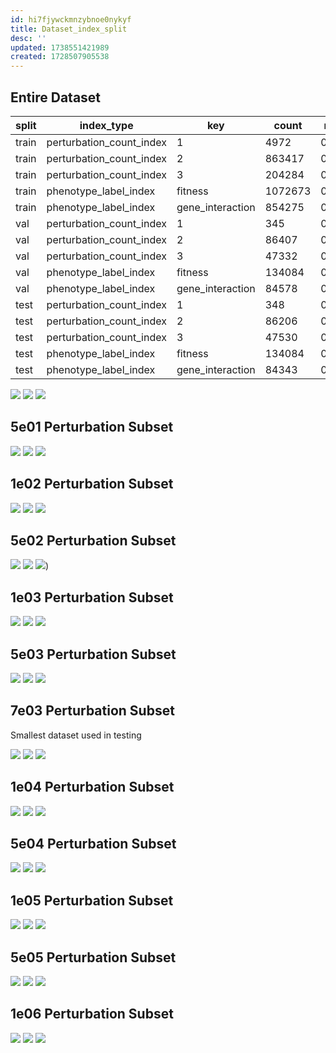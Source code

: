 ```yaml
---
id: hi7fjywckmnzybnoe0nykyf
title: Dataset_index_split
desc: ''
updated: 1738551421989
created: 1728507905538
---
```


## Entire Dataset

| split | index_type               | key              | count   | ratio | total   |
|-------|--------------------------|------------------|---------|-------|---------|
| train | perturbation_count_index | 1                | 4972    | 0.878 | 5665    |
| train | perturbation_count_index | 2                | 863417  | 0.833 | 1036030 |
| train | perturbation_count_index | 3                | 204284  | 0.683 | 299146  |
| train | phenotype_label_index    | fitness          | 1072673 | 0.800 | 1340841 |
| train | phenotype_label_index    | gene_interaction | 854275  | 0.835 | 1023196 |
| val   | perturbation_count_index | 1                | 345     | 0.061 | 5665    |
| val   | perturbation_count_index | 2                | 86407   | 0.083 | 1036030 |
| val   | perturbation_count_index | 3                | 47332   | 0.158 | 299146  |
| val   | phenotype_label_index    | fitness          | 134084  | 0.100 | 1340841 |
| val   | phenotype_label_index    | gene_interaction | 84578   | 0.083 | 1023196 |
| test  | perturbation_count_index | 1                | 348     | 0.061 | 5665    |
| test  | perturbation_count_index | 2                | 86206   | 0.083 | 1036030 |
| test  | perturbation_count_index | 3                | 47530   | 0.159 | 299146  |
| test  | phenotype_label_index    | fitness          | 134084  | 0.100 | 1340841 |
| test  | phenotype_label_index    | gene_interaction | 84343   | 0.082 | 1023196 |

![](./assets/images/experiments-003_query-001-small-build_cell-data-module_size_1340841_seed_42_perturbation-count-index.png)
![](./assets/images/experiments-003_query-001-small-build_cell-data-module_size_1340841_seed_42_phenotype-label-index.png)
![](./assets/images/experiments-003_query-001-small-build_cell-data-module_size_1340841_seed_42_dataset-name-index.png)

## 5e01  Perturbation Subset

![](./assets/images/experiments-003_query-001-small-build_perturbation-subset-data-module_size_1e02_seed_42_perturbation-count-index.png)
![](./assets/images/experiments-003_query-001-small-build_perturbation-subset-data-module_size_1e02_seed_42_phenotype-label-index.png)
![](./assets/images/experiments-003_query-001-small-build_perturbation-subset-data-module_size_1e02_seed_42_dataset-name-index.png)

## 1e02 Perturbation Subset

![](./assets/images/experiments-003_query-001-small-build_perturbation-subset-data-module_size_1e02_seed_42_perturbation-count-index.png)
![](./assets/images/experiments-003_query-001-small-build_perturbation-subset-data-module_size_1e02_seed_42_phenotype-label-index.png)
![](./assets/images/experiments-003_query-001-small-build_perturbation-subset-data-module_size_1e02_seed_42_dataset-name-index.png)

## 5e02 Perturbation Subset

![](./assets/images/experiments-003_query-001-small-build_perturbation-subset-data-module_size_5e02_seed_42_perturbation-count-index.png)
![](./assets/images/experiments-003_query-001-small-build_perturbation-subset-data-module_size_5e02_seed_42_phenotype-label-index.png)
![](./assets/images/experiments-003_query-001-small-build_perturbation-subset-data-module_size_5e02_seed_42_dataset-name-index.png))

## 1e03 Perturbation Subset

![](./assets/images/experiments-003_query-001-small-build_perturbation-subset-data-module_size_1e03_seed_42_perturbation-count-index.png)
![](./assets/images/experiments-003_query-001-small-build_perturbation-subset-data-module_size_1e03_seed_42_phenotype-label-index.png)
![](./assets/images/experiments-003_query-001-small-build_perturbation-subset-data-module_size_1e03_seed_42_dataset-name-index.png)

## 5e03 Perturbation Subset

![](./assets/images/experiments-003_query-001-small-build_perturbation-subset-data-module_size_5e03_seed_42_perturbation-count-index.png)
![](./assets/images/experiments-003_query-001-small-build_perturbation-subset-data-module_size_5e03_seed_42_phenotype-label-index.png)
![](./assets/images/experiments-003_query-001-small-build_perturbation-subset-data-module_size_5e03_seed_42_dataset-name-index.png)

## 7e03 Perturbation Subset

Smallest dataset used in testing

![](./assets/images/experiments-003_query-001-small-build_perturbation-subset-data-module_size_7e03_seed_42_perturbation-count-index.png)
![](./assets/images/experiments-003_query-001-small-build_perturbation-subset-data-module_size_7e03_seed_42_phenotype-label-index.png)
![](./assets/images/experiments-003_query-001-small-build_perturbation-subset-data-module_size_7e03_seed_42_dataset-name-index.png)

## 1e04 Perturbation Subset

![](./assets/images/experiments-003_query-001-small-build_perturbation-subset-data-module_size_1e04_seed_42_perturbation-count-index.png)
![](./assets/images/experiments-003_query-001-small-build_perturbation-subset-data-module_size_1e04_seed_42_phenotype-label-index.png)
![](./assets/images/experiments-003_query-001-small-build_perturbation-subset-data-module_size_1e04_seed_42_dataset-name-index.png)

## 5e04 Perturbation Subset

![](./assets/images/experiments-003_query-001-small-build_perturbation-subset-data-module_size_5e04_seed_42_perturbation-count-index.png)
![](./assets/images/experiments-003_query-001-small-build_perturbation-subset-data-module_size_5e04_seed_42_phenotype-label-index.png)
![](./assets/images/experiments-003_query-001-small-build_perturbation-subset-data-module_size_5e04_seed_42_dataset-name-index.png)

## 1e05 Perturbation Subset

![](./assets/images/experiments-003_query-001-small-build_perturbation-subset-data-module_size_1e05_seed_42_perturbation-count-index.png)
![](./assets/images/experiments-003_query-001-small-build_perturbation-subset-data-module_size_1e05_seed_42_phenotype-label-index.png)
![](./assets/images/experiments-003_query-001-small-build_perturbation-subset-data-module_size_1e05_seed_42_dataset-name-index.png)

## 5e05 Perturbation Subset

![](./assets/images/experiments-003_query-001-small-build_perturbation-subset-data-module_size_5e05_seed_42_perturbation-count-index.png)
![](./assets/images/experiments-003_query-001-small-build_perturbation-subset-data-module_size_5e05_seed_42_phenotype-label-index.png)
![](./assets/images/experiments-003_query-001-small-build_perturbation-subset-data-module_size_5e05_seed_42_dataset-name-index.png)

## 1e06 Perturbation Subset

![](./assets/images/experiments-003_query-001-small-build_perturbation-subset-data-module_size_1e06_seed_42_perturbation-count-index.png)
![](./assets/images/experiments-003_query-001-small-build_perturbation-subset-data-module_size_1e06_seed_42_phenotype-label-index.png)
![](./assets/images/experiments-003_query-001-small-build_perturbation-subset-data-module_size_1e06_seed_42_dataset-name-index.png)
